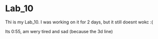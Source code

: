 # Lab_10

Thi is my Lab_10. I was working on it for 2 days, but it still doesnt wokc :(

Its 0:55, am wery tired and sad (because the 3d line)
